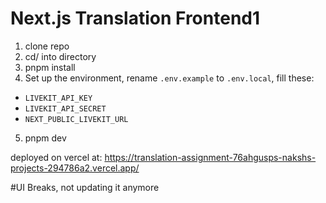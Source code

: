 # Next.js Translation Frontend1

1. clone repo
2. cd/ into directory
3. pnpm install
4. Set up the environment, rename `.env.example` to `.env.local`, fill these:
- `LIVEKIT_API_KEY`
- `LIVEKIT_API_SECRET`
- `NEXT_PUBLIC_LIVEKIT_URL`
5. pnpm dev



deployed on vercel at: https://translation-assignment-76ahgusps-nakshs-projects-294786a2.vercel.app/




#UI Breaks, not updating it anymore
